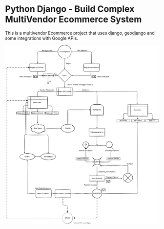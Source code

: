 # Python Django - Build Complex MultiVendor Ecommerce System

This is a multivendor Ecommerce project that uses django, geodjango and some integrations with Google APIs.

![Project Flowchart](./documentation/images/foodOnline-Flowchart.svg)